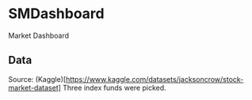 # SMDashboard
Market Dashboard

## Data

Source: (Kaggle)[https://www.kaggle.com/datasets/jacksoncrow/stock-market-dataset]
Three index funds were picked.
